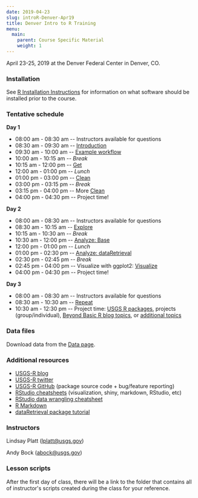 ```yaml
---
date: 2019-04-23
slug: introR-Denver-Apr19
title: Denver Intro to R Training
menu:
  main:
    parent: Course Specific Material
    weight: 1
---
```

April 23-25, 2019 at the Denver Federal Center in Denver, CO.

### Installation

See [R Installation Instructions](/installr) for information on what software should be installed prior to the course.

### Tentative schedule

**Day 1**

-   08:00 am - 08:30 am -- Instructors available for questions
-   08:30 am - 09:30 am -- [Introduction](/intro-curriculum/Introduction)
-   09:30 am - 10:00 am -- [Example workflow](/intro-curriculum/data/data_workflow.Rmd)
-   10:00 am - 10:15 am -- *Break*
-   10:15 am - 12:00 pm -- [Get](/intro-curriculum/Get)
-   12:00 am - 01:00 pm -- *Lunch*
-   01:00 pm - 03:00 pm -- [Clean](/intro-curriculum/Clean)
-   03:00 pm - 03:15 pm -- *Break*
-   03:15 pm - 04:00 pm -- More [Clean](/intro-curriculum/Clean)
-   04:00 pm - 04:30 pm -- Project time!

**Day 2**

-   08:00 am - 08:30 am -- Instructors available for questions
-   08:30 am - 10:15 am -- [Explore](/intro-curriculum/Explore)
-   10:15 am - 10:30 am -- *Break*
-   10:30 am - 12:00 pm -- [Analyze: Base](/intro-curriculum/Analyze)
-   12:00 pm - 01:00 pm -- *Lunch*
-   01:00 pm - 02:30 pm -- [Analyze: dataRetrieval](https://cran.r-project.org/web/packages/dataRetrieval/dataRetrieval.pdf)
-   02:30 pm - 02:45 pm -- *Break*
-   02:45 pm - 04:00 pm -- Visualize with ggplot2: [Visualize](/intro-curriculum/ggplot2/)
-   04:00 pm - 04:30 pm -- Project time!

**Day 3**

-   08:00 am - 08:30 am -- Instructors available for questions
-   08:30 am - 10:30 am -- [Repeat](/intro-curriculum/Reproduce/)
-   10:30 am - 12:30 pm -- Project time: [USGS R packages](/intro-curriculum/USGS/), projects (group/individual), [Beyond Basic R blog topics](https://waterdata.usgs.gov/blog/tags/beyond-basic-r/), or [additional topics](/intro-curriculum/Additional/)

### Data files

Download data from the [Data page](/intro-curriculum/data/).

### Additional resources

-   [USGS-R blog](https://waterdata.usgs.gov/blog/tags/r/)
-   [USGS-R twitter](https://twitter.com/USGS_R)
-   [USGS-R GitHub](https://github.com/USGS-R) (package source code + bug/feature reporting)
-   [RStudio cheatsheets](https://www.rstudio.com/resources/cheatsheets/) (visualization, shiny, markdown, RStudio, etc)
-   [RStudio data wrangling cheatsheet](https://www.rstudio.com/wp-content/uploads/2015/02/data-wrangling-cheatsheet.pdf)
-   [R Markdown](http://rmarkdown.rstudio.com/lesson-1.html)
-   [dataRetrieval package tutorial](https://owi.usgs.gov/R/dataRetrieval.html#1)

### Instructors

Lindsay Platt (<lplatt@usgs.gov>)

Andy Bock (<abock@usgs.gov>)

### Lesson scripts

After the first day of class, there will be a link to the folder that contains all of instructor's scripts created during the class for your reference.
